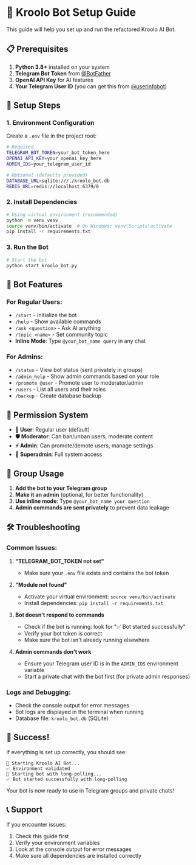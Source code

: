 # 🚀 Kroolo Bot Setup Guide

This guide will help you set up and run the refactored Kroolo AI Bot.

## 📋 Prerequisites

1. **Python 3.8+** installed on your system
2. **Telegram Bot Token** from [@BotFather](https://t.me/botfather)
3. **OpenAI API Key** for AI features
4. **Your Telegram User ID** (you can get this from [@userinfobot](https://t.me/userinfobot))

## 🔧 Setup Steps

### 1. Environment Configuration

Create a `.env` file in the project root:

```bash
# Required
TELEGRAM_BOT_TOKEN=your_bot_token_here
OPENAI_API_KEY=your_openai_key_here  
ADMIN_IDS=your_telegram_user_id

# Optional (defaults provided)
DATABASE_URL=sqlite:///./kroolo_bot.db
REDIS_URL=redis://localhost:6379/0
```

### 2. Install Dependencies

```bash
# Using virtual environment (recommended)
python -m venv venv
source venv/bin/activate  # On Windows: venv\Scripts\activate
pip install -r requirements.txt
```

### 3. Run the Bot

```bash
# Start the bot
python start_kroolo_bot.py
```

## 🤖 Bot Features

### For Regular Users:
- `/start` - Initialize the bot
- `/help` - Show available commands  
- `/ask <question>` - Ask AI anything
- `/topic <name>` - Set community topic
- **Inline Mode**: Type `@your_bot_name query` in any chat

### For Admins:
- `/status` - View bot status (sent privately in groups)
- `/admin_help` - Show admin commands based on your role
- `/promote @user` - Promote user to moderator/admin
- `/users` - List all users and their roles
- `/backup` - Create database backup

## 🔐 Permission System

- **👤 User**: Regular user (default)
- **🛡️ Moderator**: Can ban/unban users, moderate content
- **⚡ Admin**: Can promote/demote users, manage settings  
- **👑 Superadmin**: Full system access

## 🎯 Group Usage

1. **Add the bot to your Telegram group**
2. **Make it an admin** (optional, for better functionality)
3. **Use inline mode**: Type `@your_bot_name your question`
4. **Admin commands are sent privately** to prevent data leakage

## 🛠️ Troubleshooting

### Common Issues:

1. **"TELEGRAM_BOT_TOKEN not set"**
   - Make sure your `.env` file exists and contains the bot token

2. **"Module not found"**  
   - Activate your virtual environment: `source venv/bin/activate`
   - Install dependencies: `pip install -r requirements.txt`

3. **Bot doesn't respond to commands**
   - Check if the bot is running: look for "✅ Bot started successfully"
   - Verify your bot token is correct
   - Make sure the bot isn't already running elsewhere

4. **Admin commands don't work**
   - Ensure your Telegram user ID is in the `ADMIN_IDS` environment variable
   - Start a private chat with the bot first (for private admin responses)

### Logs and Debugging:

- Check the console output for error messages
- Bot logs are displayed in the terminal when running
- Database file: `kroolo_bot.db` (SQLite)

## 🎉 Success!

If everything is set up correctly, you should see:

```
🚀 Starting Kroolo AI Bot...
✅ Environment validated
🤖 Starting bot with long-polling...
✅ Bot started successfully with long-polling
```

Your bot is now ready to use in Telegram groups and private chats!

## 📞 Support

If you encounter issues:
1. Check this guide first
2. Verify your environment variables
3. Look at the console output for error messages
4. Make sure all dependencies are installed correctly
